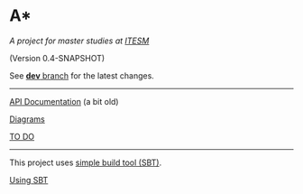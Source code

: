 A* 
==
_A project for master studies at [ITESM](http://www.itesm.mx/wps/wcm/connect/ITESM/Tecnologico+de+Monterrey/English)_

(Version 0.4-SNAPSHOT)

See [**dev** branch](https://github.com/fehu/int-sis--AStar/tree/dev) for the latest changes.

---


[API Documentation](http://fehu.github.io/int-sis--AStar/api/0.3/index.html#package) (a bit old)

[Diagrams](Diagrams.md)

[TO DO](todo.md)

---

This project uses [simple build tool (SBT)](http://www.scala-sbt.org/). 

[Using SBT](http://www.scala-sbt.org/0.13/tutorial/)
